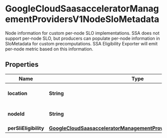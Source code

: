 

# GoogleCloudSaasacceleratorManagementProvidersV1NodeSloMetadata

Node information for custom per-node SLO implementations. SSA does not support per-node SLO, but producers can populate per-node information in SloMetadata for custom precomputations. SSA Eligibility Exporter will emit per-node metric based on this information.

## Properties

| Name | Type | Description | Notes |
|------------ | ------------- | ------------- | -------------|
|**location** | **String** | The location of the node, if different from instance location. |  [optional] |
|**nodeId** | **String** | The id of the node. This should be equal to SaasInstanceNode.node_id. |  [optional] |
|**perSliEligibility** | [**GoogleCloudSaasacceleratorManagementProvidersV1PerSliSloEligibility**](GoogleCloudSaasacceleratorManagementProvidersV1PerSliSloEligibility.md) |  |  [optional] |




